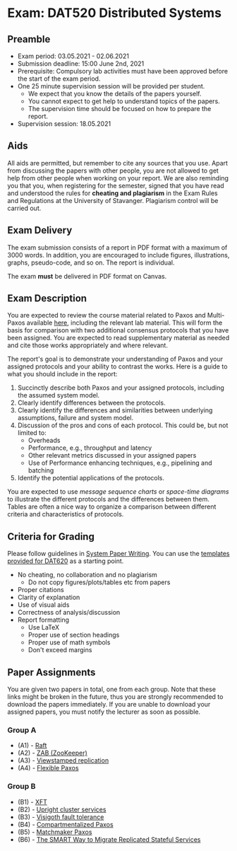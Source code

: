 # Exam: DAT520 Distributed Systems

## Preamble

- Exam period: 03.05.2021 - 02.06.2021
- Submission deadline: 15:00 June 2nd, 2021
- Prerequisite: Compulsory lab activities must have been approved before the start of the exam period.
- One 25 minute supervision session will be provided per student.
  - We expect that you know the details of the papers yourself.
  - You cannot expect to get help to understand topics of the papers.
  - The supervision time should be focused on how to prepare the report.
- Supervision session: 18.05.2021

## Aids

All aids are permitted, but remember to cite any sources that you use.
Apart from discussing the papers with other people, you are not allowed to get help from other people when working on your report.
We are also reminding you that you, when registering for the semester, signed that you have read and understood the rules for **cheating and plagiarism** in the Exam Rules and Regulations at the University of Stavanger.
Plagiarism control will be carried out.

## Exam Delivery

The exam submission consists of a report in PDF format with a maximum of 3000 words.
In addition, you are encouraged to include figures, illustrations, graphs, pseudo-code, and so on.
The report is individual.

The exam **must** be delivered in PDF format on Canvas.

## Exam Description

You are expected to review the course material related to Paxos and Multi-Paxos available [here][1], including the relevant lab material.
This will form the basis for comparison with two additional consensus protocols that you have been assigned.
You are expected to read supplementary material as needed and cite those works appropriately and where relevant.

The report's goal is to demonstrate your understanding of Paxos and your assigned protocols and your ability to contrast the works.
Here is a guide to what you should include in the report:

1. Succinctly describe both Paxos and your assigned protocols, including the assumed system model.
2. Clearly identify differences between the protocols.
3. Clearly identify the differences and similarities between underlying assumptions, failure and system model.
4. Discussion of the pros and cons of each protocol. This could be, but not limited to:
   - Overheads
   - Performance, e.g., throughput and latency
   - Other relevant metrics discussed in your assigned papers
   - Use of Performance enhancing techniques, e.g., pipelining and batching
5. Identify the potential applications of the protocols.

You are expected to use *message sequence charts* or *space-time diagrams* to illustrate the different protocols and the differences between them.
Tables are often a nice way to organize a comparison between different criteria and characteristics of protocols.

## Criteria for Grading

Please follow guidelines in [System Paper Writing][11].
You can use the [templates provided for DAT620][12] as a starting point.

- No cheating, no collaboration and no plagiarism
  - Do not copy figures/plots/tables etc from papers
- Proper citations
- Clarity of explanation
- Use of visual aids
- Correctness of analysis/discussion
- Report formatting
  - Use LaTeX
  - Proper use of section headings
  - Proper use of math symbols
  - Don't exceed margins

## Paper Assignments

You are given two papers in total, one from each group.
Note that these links might be broken in the future, thus you are strongly recommended to download the papers immediately.
If you are unable to download your assigned papers, you must notify the lecturer as soon as possible.

### Group A

- (A1) - [Raft][1]
- (A2) - [ZAB (ZooKeeper)][2]
- (A3) - [Viewstamped replication][3]
- (A4) - [Flexible Paxos][4]

### Group B

- (B1) - [XFT][5]
- (B2) - [Upright cluster services][6]
- (B3) - [Visigoth fault tolerance][7]
- (B4) - [Compartmentalized Paxos][8]
- (B5) - [Matchmaker Paxos][9]
- (B6) - [The SMART Way to Migrate Replicated Stateful Services][10]

[1]:https://www.usenix.org/system/files/conference/atc14/atc14-paper-ongaro.pdf
[2]:https://ieeexplore.ieee.org/iel5/5949577/5958196/05958223.pdf?casa_token=1K4pAWRoBvoAAAAA:k1woRI2IN1P_ScmIYVNoAAPzKrsZ8Q9_CkC-cjwT39yODo5U465PV8gH3JLSiAzpk3Yfd55JbSvW
[3]:https://dspace.mit.edu/bitstream/handle/1721.1/71763/MIT-CSAIL-TR-2012-021.pdf?sequence=1
[4]:https://drops.dagstuhl.de/opus/volltexte/2017/7094/pdf/LIPIcs-OPODIS-2016-25.pdf
[5]:https://www.usenix.org/system/files/conference/osdi16/osdi16-liu.pdf
[6]:http://www.cs.cornell.edu/lorenzo/papers/clement-sosp09.pdf
[7]:https://www.gsd.inesc-id.pt/~rodrigo/vft_eurosys15.pdf
[8]:https://mwhittaker.github.io/publications/compartmentalized_paxos.pdf
[9]:https://mwhittaker.github.io/publications/matchmaker_paxos.pdf
[10]:https://www.microsoft.com/en-us/research/wp-content/uploads/2016/02/eurosys2006.pdf
[11]:https://gramoli.redbellyblockchain.io/web/doc/talks/researchmethod.pdf
[12]:https://www.overleaf.com/latex/templates/my-dat620-project-report/qcncwvpphsbz
